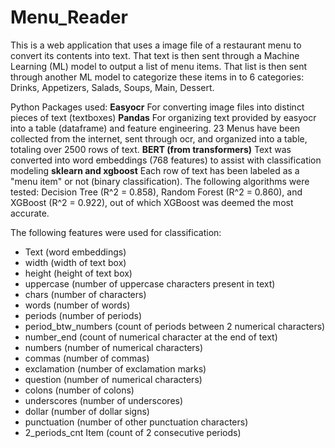 # Menu_Reader

This is a web application that uses a image file of a restaurant menu to convert its contents into text.
That text is then sent through a Machine Learning (ML) model to output a list of menu items. That list is then sent 
through another ML model to categorize these items in to 6 categories: Drinks, Appetizers, Salads, Soups, Main, Dessert.

Python Packages used: 
**Easyocr**
For converting image files into distinct pieces of text (textboxes)
**Pandas**
For organizing text provided by easyocr into a table (dataframe) and feature engineering. 
23 Menus have been collected from the internet, sent through ocr, and organized into a table, totaling over 2500 rows of text. 
**BERT (from transformers)**
Text was converted into word embeddings (768 features) to assist with classification modeling
**sklearn and xgboost**
Each row of text has been labeled as a "menu item" or not (binary classification). The following algorithms were tested: Decision Tree (R^2 = 0.858), 
Random Forest (R^2 = 0.860), and XGBoost (R^2 = 0.922), out of which XGBoost was deemed the most accurate.

The following features were used for classification:
- Text (word embeddings)
- width (width of text box)
- height (height of text box)
- uppercase (number of uppercase characters present in text)
- chars (number of characters)
- words (number of words)
- periods (number of periods)
- period_btw_numbers (count of periods between 2 numerical characters)
- number_end (count of numerical character at the end of text)
- numbers (number of numerical characters)
- commas (number of commas)
- exclamation (number of exclamation marks)
- question (number of numerical characters)
- colons (number of colons)
- underscores (number of underscores)
- dollar (number of dollar signs)
- punctuation (number of other punctuation characters)
- 2_periods_cnt	Item (count of 2 consecutive periods)

